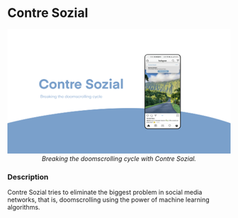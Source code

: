 # Contre Sozial
<p align="center">
    <img alt="Contre Sozial" src="https://raw.githubusercontent.com/0x48piraj/Contre-Sozial/www/assets/images/contre-sozial-banner.png"><br>
    <i>Breaking the doomscrolling cycle with Contre Sozial.</i>
</p>

### Description

Contre Sozial tries to eliminate the biggest problem in social media networks, that is, doomscrolling using the power of machine learning algorithms.
